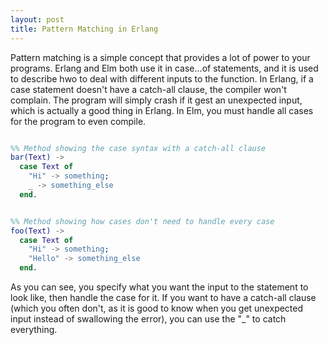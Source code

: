 ```yaml
---
layout: post	
title: Pattern Matching in Erlang
---
```

Pattern matching is a simple concept that provides a lot of power to your programs. Erlang and Elm both use it in case...of statements, and it is used to describe hwo to deal with different inputs to the function. In Erlang, if a case statement doesn't have a catch-all clause, the compiler won't complain. The program will simply crash if it gest an unexpected input, which is actually a good thing in Erlang. In Elm, you must handle all cases for the program to even compile.

```erlang

%% Method showing the case syntax with a catch-all clause
bar(Text) ->
  case Text of
    "Hi" -> something;
    _ -> something_else
  end.


%% Method showing how cases don't need to handle every case
foo(Text) ->
  case Text of
    "Hi" -> something;
    "Hello" -> something_else
  end.


```

As you can see, you specify what you want the input to the statement to look like, then handle the case for it. If you want to have a catch-all clause (which you often don't, as it is good to know when you get unexpected input instead of swallowing the error), you can use the "_" to catch everything.
